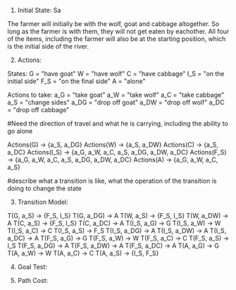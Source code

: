 1. Initial State: Sa

The farmer will initially be with the wolf, goat and cabbage altogether. So long as the farmer is with them, they will not get eaten by eachother. All four of the items, including the farmer will also be at the starting position, which is the initial side of the river.

2. Actions: 

States:
G = "have goat"
W = "have wolf"
C = "have cabbage"
I_S = "on the initial side"
F_S = "on the final side"
A = "alone"


Actions to take:
a_G = "take goat" 
a_W = "take wolf"
a_C = "take cabbage"
a_S = "change sides"
a_DG = "drop off goat"
a_DW = "drop off wolf"
a_DC = "drop off cabbage"

#Need the direction of travel and what he is carrying, including the ability to go alone

Actions(G) -> {a_S, a_DG}
Actions(W) -> {a_S, a_DW}
Actions(C) -> {a_S, a_DC}
Actions(I_S) -> {a_G, a_W, a_C, a_S, a_DG, a_DW, a_DC}
Actions(F_S) -> {a_G, a_W, a_C, a_S, a_DG, a_DW, a_DC}
Actions(A) -> {a_G, a_W, a_C, a_S}

#describe what a transition is like, what the operation of the transition is doing to change the state


3. Transition Model:

T(G, a_S) -> {F_S, I_S}
T(G, a_DG) -> A
T(W, a_S) -> {F_S, I_S}
T(W, a_DW) -> A
T(C, a_S) -> {F_S, I_S}
T(C, a_DC) -> A
T(I_S, a_G) -> G
T(I_S, a_W) -> W
T(I_S, a_C) -> C
T(I_S, a_S) -> F_S
T(I_S, a_DG) -> A
T(I_S, a_DW) -> A
T(I_S, a_DC) -> A
T(F_S, a_G) -> G
T(F_S, a_W) -> W
T(F_S, a_C) -> C
T(F_S, a_S) -> I_S
T(F_S, a_DG) -> A
T(F_S, a_DW) -> A
T(F_S, a_DC) -> A
T(A, a_G) -> G
T(A, a_W) -> W
T(A, a_C) -> C
T(A, a_S) -> {I_S, F_S}

4. Goal Test:

5. Path Cost:
